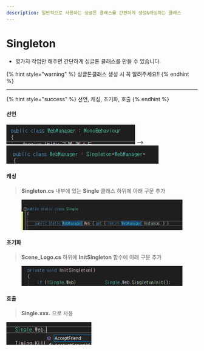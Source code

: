 ```yaml
---
description: 일반적으로 사용하는 싱글톤 클래스를 간편하게 생성&캐싱하는 클래스
---
```


# Singleton

* 몇가지 작업만 해주면 간단하게 싱글톤 클래스를 만들 수 있습니다.

{% hint style="warning" %}
싱글톤클래스 생성 시 꼭 알려주세요!!
{% endhint %}

***

{% hint style="success" %}
선언, 캐싱, 초기화, 호출
{% endhint %}

#### 선언

![](<../../.gitbook/assets/image (8) (2).png>) -->![](<../../.gitbook/assets/image (5) (2).png>)

#### 캐싱

> **Singleton.cs** 내부에 있는 **Single** 클래스 하위에 아래 구문 추가

<div align="left">

<figure><img src="../../.gitbook/assets/image (9) (1).png" alt=""><figcaption></figcaption></figure>

</div>

#### 초기화

> **Scene\_Logo.cs** 하위에 **InitSingleton** 함수에 아래 구문 추가

<div align="left">

<figure><img src="../../.gitbook/assets/image (5) (2) (1).png" alt=""><figcaption></figcaption></figure>

</div>

#### 호출

> **Single.xxx.** 으로 사용

![](<../../.gitbook/assets/image (6) (1).png>)

